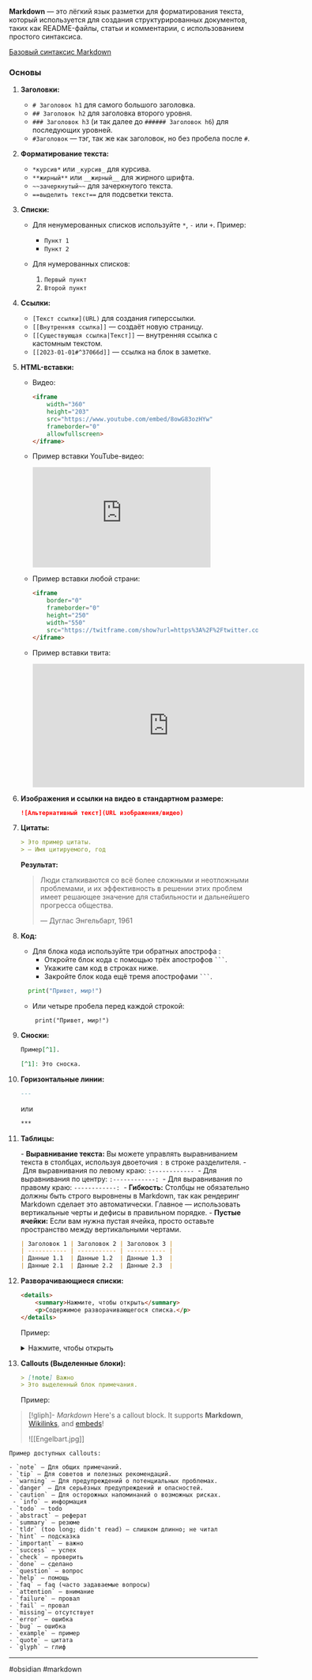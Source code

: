 **Markdown** — это лёгкий язык разметки для форматирования текста, который используется для создания структурированных документов, таких как README-файлы, статьи и комментарии, с использованием простого синтаксиса.

[Базовый синтаксис Markdown](https://www.markdownguide.org/basic-syntax/)

### Основы

1. **Заголовки:**
    - `# Заголовок h1` для самого большого заголовка.
    - `## Заголовок h2` для заголовка второго уровня.
    - `### Заголовок h3` (и так далее до `###### Заголовок h6`) для последующих уровней.
    - `#Заголовок` — тэг, так же как заголовок, но без пробела после `#`.

2. **Форматирование текста:**
    - `*курсив*` или `_курсив_` для курсива.
    - `**жирный**` или `__жирный__` для жирного шрифта.
    - `~~зачеркнутый~~` для зачеркнутого текста.
    - `==выделить текст==` для подсветки текста.

3. **Списки:**
    - Для ненумерованных списков используйте `*`, `-` или `+`. Пример:
    
      - `Пункт 1`
      - `Пункт 2`
  
    - Для нумерованных списков:
     
      1. `Первый пункт`
      2. `Второй пункт`
     

4. **Ссылки:**
    - `[Текст ссылки](URL)` для создания гиперссылки.
    - `[[Внутренняя ссылка]]` — создаёт новую страницу.
    - `[[Существующая ссылка|Текст]]` — внутренняя ссылка с кастомным текстом.
    - `[[2023-01-01#^37066d]]` — ссылка на блок в заметке.

1. **HTML-вставки:**
    - Видео:
      ```html
      <iframe 
          width="360" 
          height="203" 
          src="https://www.youtube.com/embed/8owG83ozHYw"
          frameborder="0" 
          allowfullscreen>
      </iframe>
      ```
    - Пример вставки YouTube-видео:
      <iframe 
          width="360" 
          height="203" 
          src="https://www.youtube.com/embed/8owG83ozHYw"
          frameborder="0" 
          allowfullscreen>
      </iframe>
      
    - Пример вставки любой страни:
      
      ```html
      <iframe
          border="0"
          frameborder="0"
          height="250"
          width="550"
          src="https://twitframe.com/show?url=https%3A%2F%2Ftwitter.com%2Fjack%2Fstatus%2F20">
      </iframe>
      ```
    - Пример вставки твита:
      <iframe
          border="0"
          frameborder="0"
          height="250"
          width="550"
          src="https://twitframe.com/show?url=https%3A%2F%2Ftwitter.com%2Fjack%2Fstatus%2F20">
      </iframe>

6. **Изображения и ссылки на видео в стандартном размере:**
    ```markdown
    ![Альтернативный текст](URL изображения/видео)
    ```

7. **Цитаты:**
    ```markdown
    > Это пример цитаты.
    > — Имя цитируемого, год
    ```

    **Результат:**
    > Люди сталкиваются со всё более сложными и неотложными проблемами, и их эффективность в решении этих проблем имеет решающее значение для стабильности и дальнейшего прогресса общества.  
    > 
    > — Дуглас Энгельбарт, 1961

8. **Код:**
    - Для блока кода используйте три обратных апострофа :
	    - Откройте блок кода с помощью трёх апострофов ` ``` `.
		- Укажите сам код в строках ниже.
		- Закройте блок кода ещё тремя апострофами ` ``` `.
		
    ```python
      print("Привет, мир!")
    ```
    - Или четыре пробела перед каждой строкой:
          
	```
		print("Привет, мир!")
	```


9. **Сноски:**
    ```markdown
    Пример[^1].

    [^1]: Это сноска.
    ```

10. **Горизонтальные линии:**
    ```markdown
    ---
    ```
    или
    ```markdown
    ***
    ```

11. **Таблицы:**
    
    - **Выравнивание текста:** Вы можете управлять выравниванием текста в столбцах, используя двоеточия `:` в строке разделителя.
		- Для выравнивания по левому краю: `:------------` 
	    - Для выравнивания по центру: `:------------:` 
	    - Для выравнивания по правому краю: `------------:` 
    - **Гибкость:** Столбцы не обязательно должны быть строго выровнены в Markdown, так как рендеринг Markdown сделает это автоматически. Главное — использовать вертикальные черты и дефисы в правильном порядке. - **Пустые ячейки:** Если вам нужна пустая ячейка, просто оставьте пространство между вертикальными чертами.

    ```markdown
    | Заголовок 1 | Заголовок 2 | Заголовок 3 |
    | ----------- | ----------- | ----------- |
    | Данные 1.1  | Данные 1.2  | Данные 1.3  |
    | Данные 2.1  | Данные 2.2  | Данные 2.3  |
    ```

12. **Разворачивающиеся списки:**
    ```html
    <details>
        <summary>Нажмите, чтобы открыть</summary>
        <p>Содержимое разворачивающегося списка.</p>
    </details>
    ```
	
	Пример:
		<details>
			<summary>
				Нажмите, чтобы открыть
			</summary>
			<h2>Заголовок</h2>
			<p>Это само содержимое в markdown</p>
		</details>


13. **Callouts (Выделенные блоки):**
    ```markdown
    > [!note] Важно
    > Это выделенный блок примечания.
	```
	Пример:
	
> [!gliph]- 
> *Markdown*
> Here's a callout block. 
> It supports **Markdown**, [Wikilinks](https://github.com/agathauy/wikilinks-to-mdlinks-obsidian/blob/master/README.md), and [embeds](https://help.obsidian.md/Linking+notes+and+files/Embed+files)! 
> 
> ![[Engelbart.jpg]]
	
    Пример доступных callouts:
    
    - `note` — Для общих примечаний.
	- `tip` — Для советов и полезных рекомендаций.
	- `warning` — Для предупреждений о потенциальных проблемах.
	- `danger` — Для серьёзных предупреждений и опасностей.
	- `caution` — Для осторожных напоминаний о возможных рисках.
	 - `info` — информация
	- `todo` — todo
	- `abstract` — реферат
	- `summary` — резюме
	- `tldr` (too long; didn't read) — слишком длинно; не читал
	- `hint` — подсказка
	- `important` — важно
	- `success` — успех
	- `check` — проверить
	- `done` — сделано
	- `question` — вопрос
	- `help` — помощь
	- `faq` — faq (часто задаваемые вопросы)
	- `attention` — внимание
	- `failure` — провал
	- `fail` — провал
	- `missing`— отсутствует
	- `error` — ошибка
	- `bug` — ошибка
	- `example` — пример
	- `quote` — цитата
	- `glyph` — глиф
---
#obsidian #markdown 